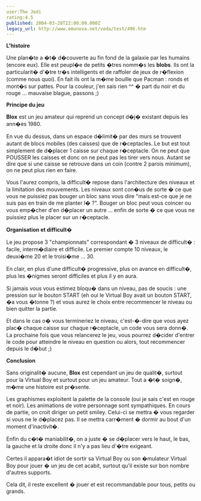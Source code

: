 ```yaml
---
user:The Jedi
rating:4.5
published: 2004-03-28T22:00:00.000Z
legacy_url: http://www.emunova.net/veda/test/496.htm
---
```

**L'histoire**  

Une plan�te a �t� d�couverte au fin fond de la galaxie par les humains (encore eux). Elle est peupl�e de petits �tres nomm�s les **blobs**. Ils ont la particularit� d'�tre tr�s intelligents et de raffoler de jeux de r�flexion (comme nous quoi). En fait ils ont la m�me bouille que Pacman : ronds et mont�s sur pattes. Pour la couleur, j'en sais rien ^^ � part du noir et du rouge ... mauvaise blague, passons ;)  

  

  

**Principe du jeu**  

**Blox** est un jeu amateur qui reprend un concept d�j� existant depuis les ann�es 1980\.  

En vue du dessus, dans un espace d�limit� par des murs se trouvent autant de blocs mobiles (des caisses) que de r�ceptacles. Le but est tout simplement de d�placer 1 caisse sur chaque r�ceptacle. On ne peut que POUSSER les caisses et donc on ne peut pas les tirer vers nous. Autant se dire que si une caisse se retrouve dans un coin (contre 2 parois minimum), on ne peut plus rien en faire.  

  

Vous l'aurez compris, la difficult� repose dans l'architecture des niveaux et la limitation des mouvements. Les niveaux sont con�us de sorte � ce que vous ne puissiez pas bouger un bloc sans vous dire "mais est-ce que je ne suis pas en train de me planter l� ?". Bouger un bloc peut vous coincer ou vous emp�cher d'en d�placer un autre ... enfin de sorte � ce que vous ne puissiez plus le placer sur un r�ceptacle.  

  

  

**Organisation et difficult�**  

Le jeu propose 3 "championnats" correspondant � 3 niveaux de difficult� : facile, interm�diaire et difficile. Le premier compte 10 niveaux, le deuxi�me 20 et le troisi�me ... 30\.  

En clair, en plus d'une difficult� progressive, plus on avance en difficult�, plus les �nigmes seront difficiles et plus il y en aura.  

  

Si jamais vous vous estimez bloqu� dans un niveau, pas de soucis : une pression sur le bouton START (eh oui le Virtual Boy avait un bouton START, �a vous �tonne ?) et vous aurez le choix entre recommencer le niveau ou bien quitter la partie.  

Et dans le cas o� vous termineriez le niveau, c'est-�-dire que vous ayez plac� chaque caisse sur chaque r�ceptacle, un code vous sera donn�. La prochaine fois que vous relancerez le jeu, vous pourrez d�cider d'entrer le code pour atteindre le niveau en question ou alors, tout recommencer depuis le d�but ;)  

  

  

**Conclusion**  

Sans originalit� aucune, **Blox** est cependant un jeu de qualit�, surtout pour la Virtual Boy et surtout pour un jeu amateur. Tout a �t� soign�, m�me une histoire est pr�sente.  

Les graphismes exploitent la palette de la console (oui je sais c'est en rouge et noir). Les animations de votre personnage sont sympathiques. En cours de partie, on croit diriger un petit smiley. Celui-ci se mettra � vous regarder si vous ne le d�placez pas. Il se mettra carr�ment � dormir au bout d'un moment d'inactivit�.  

Enfin du c�t� maniabilit�, on a juste � se d�placer vers le haut, le bas, la gauche et la droite donc il n'y a pas lieu d'�tre exigeant.  

  

Certes il appara�t idiot de sortir sa Virtual Boy ou son �mulateur Virtual Boy pour jouer � un jeu de cet acabit, surtout qu'il existe sur bon nombre d'autres supports.  

Cela dit, il reste excellent � jouer et est recommandable pour tous, petits ou grands.